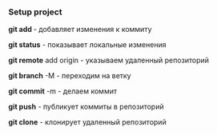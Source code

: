 ### Setup project

**git add <file>** - добавляет изменения к коммиту

**git status** - показывает локальные изменения

**git remote** add origin <url> - указываем удаленный репозиторий

**git branch** -M <branch> - переходим на ветку

**git commit** -m <comment> - делаем коммит

**git push** - публикует коммиты в репозиторий

**git clone** <url> - клонирует удаленный репозиторий
